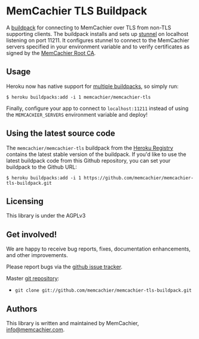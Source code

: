 # MemCachier TLS Buildpack

A [buildpack] for connecting to MemCachier over TLS from non-TLS supporting
clients. The buildpack installs and sets up [stunnel] on localhost listening
on port 11211. It configures stunnel to connect to the MemCachier servers
specified in your environment variable and to verify certificates as signed by
the [MemCachier Root CA](https://www.memcachier.com/MemCachierRootCA.pem).

## Usage

Heroku now has native support for [multiple buildpacks], so simply run:

    $ heroku buildpacks:add -i 1 memcachier/memcachier-tls

Finally, configure your app to connect to `localhost:11211` instead of using
the `MEMCACHIER_SERVERS` environment variable and deploy!

## Using the latest source code

The `memcachier/memcachier-tls` buildpack from the [Heroku Registry](https://devcenter.heroku.com/articles/buildpack-registry) contains the latest stable version of the buildpack. If you'd like to use the latest buildpack code from this Github repository, you can set your buildpack to the Github URL:

    $ heroku buildpacks:add -i 1 https://github.com/memcachier/memcachier-tls-buildpack.git

## Licensing

This library is under the AGPLv3

## Get involved!

We are happy to receive bug reports, fixes, documentation enhancements,
and other improvements.

Please report bugs via the
[github issue tracker](https://github.com/memcachier/memcachier-tls-buildpack/issues).

Master [git repository](https://github.com/memcachier/memcachier-tls-buildpack):

* `git clone git://github.com/memcachier/memcachier-tls-buildpack.git`

## Authors

This library is written and  maintained by MemCachier,
<info@memcachier.com>.

[buildpack]: https://devcenter.heroku.com/articles/buildpacks
[stunnel]: https://www.stunnel.org/index.html
[multiple buildpacks]: https://devcenter.heroku.com/articles/using-multiple-buildpacks-for-an-app
